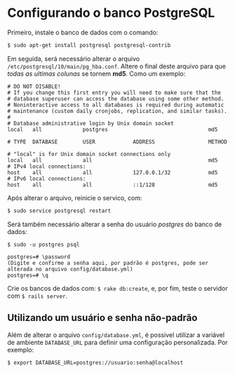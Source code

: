 # Configurando o banco PostgreSQL

Primeiro, instale o banco de dados com o comando:

```sh
$ sudo apt-get install postgresql postgresql-contrib
```

Em seguida, será necessário alterar o arquivo `/etc/postgresql/10/main/pg_hba.conf`. 
Altere o final deste arquivo para que _todas as ultimas colunas_ se tornem **md5**. 
Como um exemplo:

```
# DO NOT DISABLE!
# If you change this first entry you will need to make sure that the
# database superuser can access the database using some other method.
# Noninteractive access to all databases is required during automatic
# maintenance (custom daily cronjobs, replication, and similar tasks).
#
# Database administrative login by Unix domain socket
local   all             postgres                                md5

# TYPE  DATABASE        USER            ADDRESS                 METHOD

# "local" is for Unix domain socket connections only
local   all             all                                     md5
# IPv4 local connections:
host    all             all             127.0.0.1/32            md5
# IPv6 local connections:
host    all             all             ::1/128                 md5
```

Após alterar o arquivo, reinicie o servico, com:
```sh
$ sudo service postgresql restart
```

Será também necessário alterar a senha do usuário _postgres_ do banco de dados:
```
$ sudo -u postgres psql

postgres=# \password
(Digite e confirme a senha aqui, por padrão é postgres, pode ser alterada no arquivo config/database.yml)
postgres=# \q
```

Crie os bancos de dados com: `$ rake db:create`, e, por fim, teste o servidor com `$ rails server`.

## Utilizando um usuário e senha não-padrão

Além de alterar o arquivo `config/database.yml`, é possivel utilizar a variável de ambiente `DATABASE_URL` para definir uma configuração personalizada. Por exemplo:

```sh
$ export DATABASE_URL=postgres://usuario:senha@localhost
```
